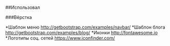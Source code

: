 ##Использовал

###Вёрстка

*Шаблон меню http://getbootstrap.com/examples/navbar/
*Шаблон блога http://getbootstrap.com/examples/blog/
*Иконки http://fontawesome.io
*Логотипы соц. сетей https://www.iconfinder.com/
